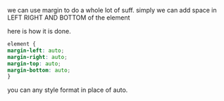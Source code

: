 we can use margin to do a whole lot of suff. simply we can add space in LEFT RIGHT AND BOTTOM of the element 

here is how it is done.

```css 
element {
margin-left: auto;
margin-right: auto;
margin-top: auto;
margin-bottom: auto;
}
```

you can any style format in place of auto.